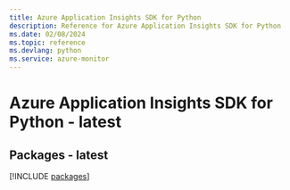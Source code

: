 ```yaml
---
title: Azure Application Insights SDK for Python
description: Reference for Azure Application Insights SDK for Python
ms.date: 02/08/2024
ms.topic: reference
ms.devlang: python
ms.service: azure-monitor
---
```

# Azure Application Insights SDK for Python - latest
## Packages - latest
[!INCLUDE [packages](application-insights-index.md)]